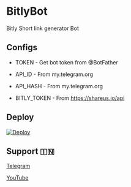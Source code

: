# BitlyBot
Bitly Short link generator Bot 


## Configs

* TOKEN  - Get bot token from @BotFather

* API_ID     - From my.telegram.org 

* API_HASH    - From my.telegram.org

* BITLY_TOKEN  - From https://shareus.io/api

## Deploy
[![Deploy](https://www.herokucdn.com/deploy/button.svg)](https://heroku.com/deploy?template=https://github.com/Happy9012/BitlyBot)

## Support 🇮🇳
<a href="https://t.me/lntechnical">
   <p> Telegram </p>
  </a>
<a href="https://youtube.com/c/LNtechnical">
   <p> YouTube </p>
  </a>

